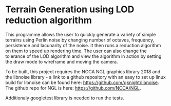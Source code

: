 # Terrain Generation using LOD reduction algorithm

This programme allows the user to quickly generate a variety of simple terrains using Perlin noise by changing number of octaves, frequency, persistence and lacunarity of the noise. It then runs a reduction algorithm on them to speed up rendering time. The user can also change the tolerance of the LOD algorithm and view the algorithm in action by setting the draw mode to wireframe and moving the camera.

To be built, this project requires the NCCA NGL graphics library 2018 and the libnoise library - a link to a github repository with an easy to set up linux build for libnoise can be found here: https://github.com/qknight/libnoise. The github repo for NGL is here: https://github.com/NCCA/NGL.

Additionaly googletest library is needed to run the tests.
